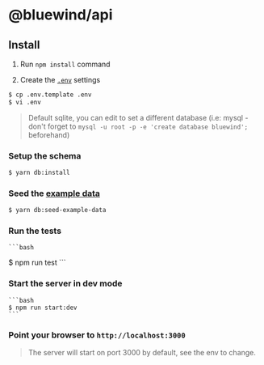 # @bluewind/api


## Install

1. Run `npm install` command

2. Create the [`.env`](./.env.template) settings

```bash    
$ cp .env.template .env
$ vi .env
```
> Default sqlite, you can edit to set a different database 
> (i.e: mysql - don't forget to `mysql -u root -p -e 'create database bluewind';` beforehand)                              
                    
   
### Setup the schema

```bash
$ yarn db:install   
```

### Seed the [example data](./scripts/db-seed-example-data.ts)

```bash
$ yarn db:seed-example-data
```    

### Run the tests

    ```bash
   $ npm run test
    ```
      
### Start the server in dev mode

    ```bash
    $ npm run start:dev
    ```

### Point your browser to `http://localhost:3000`

> The server will start on port 3000 by default, see the env to change.

